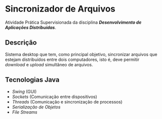 # Sincronizador de Arquivos
Atividade Prática Supervisionada da disciplina **_Desenvolvimento de Aplicações Distribuídas_**.

## Descrição
Sistema desktop que tem, como principal objetivo, sincronizar arquivos que estejam distribuídos entre dois computadores, isto é, deve permitir _download_ e _upload_ simultâneo de arquivos.

## Tecnologias Java
* _Swing_ (GUI)
* _Sockets_ (Comunicação entre dispositivos)
* _Threads_ (Comunicação e sincronização de processos)
* _Serialização de Objetos_
* _File Streams_
